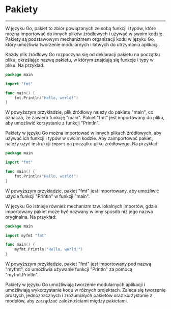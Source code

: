 # Pakiety
---
W języku Go, pakiet to zbiór powiązanych ze sobą funkcji i typów, które można importować do innych plików źródłowych i używać w swoim kodzie. Pakiety są podstawowym mechanizmem organizacji kodu w języku Go, który umożliwia tworzenie modularnych i łatwych do utrzymania aplikacji.

Każdy plik źródłowy Go rozpoczyna się od deklaracji pakietu na początku pliku, określając nazwę pakietu, w którym znajdują się funkcje i typy w pliku. Na przykład:

```go
package main

import "fmt"

func main() {
    fmt.Println("Hello, world!")
}
```

W powyższym przykładzie, plik źródłowy należy do pakietu "main", co oznacza, że zawiera funkcję "main". Pakiet "fmt" jest importowany do pliku, aby umożliwić korzystanie z funkcji "Println".

Pakiety w języku Go można importować w innych plikach źródłowych, aby używać ich funkcji i typów w swoim kodzie. Aby zaimportować pakiet, należy użyć instrukcji `import` na początku pliku źródłowego. Na przykład:

```go
package main

import "fmt"

func main() {
    fmt.Println("Hello, world!")
}
```

W powyższym przykładzie, pakiet "fmt" jest importowany, aby umożliwić użycie funkcji "Println" w funkcji "main".

W języku Go istnieje również mechanizm tzw. lokalnych importów, gdzie importowany pakiet może być nazwany w inny sposób niż jego nazwa oryginalna. Na przykład:

```go
package main

import myfmt "fmt"

func main() {
    myfmt.Println("Hello, world!")
}
```

W powyższym przykładzie, pakiet "fmt" jest importowany pod nazwą "myfmt", co umożliwia używanie funkcji "Println" za pomocą "myfmt.Println".

Pakiety w języku Go umożliwiają tworzenie modularnych aplikacji i umożliwiają wykorzystanie kodu w różnych projektach. Zaleca się tworzenie prostych, jednoznacznych i zrozumiałych pakietów oraz korzystanie z modułów, aby zarządzać zależnościami między pakietami.